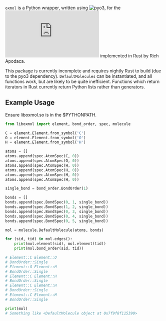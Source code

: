 `oxmol` is a Python wrapper, written using ![pyo3](https://github.com/PyO3/pyo3), for the ![minimal molecule](https://github.com/rapodaca/molecule.rs) implemented in Rust by Rich Apodaca.

This package is currently incomplete and requires nightly Rust to build (due to the pyo3 dependency). `DefaultMolecules` can be instantiated, and all functions _work_, but are likely to be quite inefficient. Functions which return iterators in Rust currently return Python lists rather than generators.

## Example Usage

Ensure liboxmol.so is in the $PYTHONPATH.

```python
from liboxmol import element, bond_order, spec, molecule

C = element.Element.from_symbol('C')
O = element.Element.from_symbol('O')
H = element.Element.from_symbol('H')

atoms = []
atoms.append(spec.AtomSpec(C, 0))
atoms.append(spec.AtomSpec(O, 0))
atoms.append(spec.AtomSpec(H, 0))
atoms.append(spec.AtomSpec(H, 0))
atoms.append(spec.AtomSpec(H, 0))
atoms.append(spec.AtomSpec(H, 0))

single_bond = bond_order.BondOrder(1)

bonds = []
bonds.append(spec.BondSpec(0, 1, single_bond))
bonds.append(spec.BondSpec(1, 2, single_bond))
bonds.append(spec.BondSpec(0, 3, single_bond))
bonds.append(spec.BondSpec(0, 4, single_bond))
bonds.append(spec.BondSpec(0, 5, single_bond))

mol = molecule.DefaultMolecule(atoms, bonds)

for (sid, tid) in mol.edges():
    print(mol.element(sid), mol.element(tid))
    print(mol.bond_order(sid, tid))

# Element::C Element::O
# BondOrder::Single
# Element::O Element::H
# BondOrder::Single
# Element::C Element::H
# BondOrder::Single
# Element::C Element::H
# BondOrder::Single
# Element::C Element::H
# BondOrder::Single

print(mol)
# Something like <DefaultMolecule object at 0x7f9f8f115390>
```
